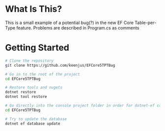 # What Is This?
This is a small example of a potential bug(?) in the new EF Core Table-per-Type feature. Problems are described in Program.cs as comments

# Getting Started

```sh
# Clone the repository
git clone https://github.com/keenjus/EFCore5TPTBug

# Go in to the root of the project
cd EFCore5TPTBug

# Restore tools and nugets
dotnet restore
dotnet tool restore

# Go directly into the console project folder in order for dotnet-ef commands to work
cd EFCore5TPTBug

# Try to update the database
dotnet ef database update
```
